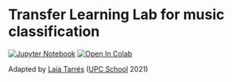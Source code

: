 # Transfer Learning Lab for music classification

[![Jupyter Notebook](https://img.shields.io/badge/Jupyter-Notebook-green.svg)](./AIDL_lab_music_transfer_learning.ipynb) [![Open In Colab](https://colab.research.google.com/assets/colab-badge.svg)](https://drive.google.com/file/d/1ROAQjJ130Uzx0t3tJ0Ld7Tbcx1EBB1rH/view?usp=sharing)

Adapted by [Laia Tarrés](https://www.linkedin.com/in/laia-tarres-9a5369138) ([UPC School](https://www.talent.upc.edu/ing/estudis/formacio/curs/310400/postgrau-artificial-intelligence-deep-learning/) 2021)
